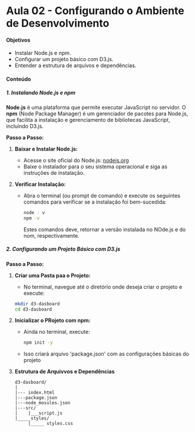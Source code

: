 # Aula 02 - Configurando o Ambiente de Desenvolvimento

#### Objetivos

* Instalar Node.js e npm.
* Configurar um projeto básico com D3.js.
* Entender a estrutura de arquivos e dependências.

#### Conteúdo

##### 1. Instalando Node.js e npm

**Node.js** é uma plataforma que permite executar JavaScript no servidor. O **npm** (Node Package Manager) é um gerenciador de pacotes para Node.js, que facilita a instalação e gerenciamento de bibliotecas JavaScript, incluindo D3.js.

**Passo a Passo:**

1. **Baixar e Instalar Node.js:**

   * Acesse o site oficial do Node.js: [nodejs.org](https://nodejs.org/)
   * Baixe o instalador para o seu sistema operacional e siga as instruções de instalação.
2. **Verificar Instalação:**

   * Abra o terminal (ou prompt de comando) e execute os seguintes comandos para verificar se a instalação foi bem-sucedida:

     ```bash
     node - v
     npm -v
     ```

     Estes comandos deve, retornar a versão instalada no NOde.js e do nom, respectivamente.

##### 2. Configurando um Projeto Básico com D3.js

**Passo a Passo:**

1. **Criar uma Pasta paa o Projeto:**

   * No terminal, navegue até o diretório onde deseja criar o projeto e execute:

   ```bash
   mkdir d3-dasboard
   cd d3-dasboard
   ```
2. **Inicializar o PRojeto com npm:**

   - Ainda no terminal, execute:

     ```bash
     npm init -y
     ```
   - Isso criará arquivo 'package.json' com as configurações básicas do projeto
3. **Estrutura de Arquivvos e Dependências**

   ```plaintext
   d3-dasboard/
   |
   |--- index.html
   |---package.json
   |---node_mosules.json
   |---src/
   |    |___script.js
   |_____styles/
      	|_____ styles.css
   ```
